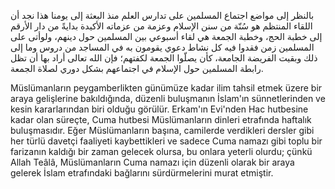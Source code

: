 بالنظر إلى مواضع اجتماع المسلمين على تدارس العلم منذ البعثة إلى يومنا هذا نجد أن اللقاء المنتظم هو سُنّة من سنن الإسلام وعزمة من عزماته الأكيدة بدايةً من دار الأرقم إلى خطبة الحج، وخطبة الجمعة هي لقاء أسبوعي بين المسلمين حول دينهم، ولوأتى على المسلمين زمن فقدوا فيه كل نشاط دعوي يقومون به في المساجد من دروس وما إلى ذلك وبقيت الفريضة الجامعة، كأن يصلّوا الجمعة لكفتهم؛ فإن الله تعالى أراد بها أن تظل رابطة المسلمين حول الإسلام في اجتماعهم بشكل دوري لصلاة الجمعة.

Müslümanların peygamberlikten günümüze kadar ilim tahsil etmek üzere bir araya gelişlerine bakıldığında, düzenli buluşmanın İslam'ın sünnetlerinden ve kesin kararlarından biri olduğu görülür. Erkam'ın Evi'nden Hac hutbesine kadar olan süreçte, Cuma hutbesi Müslümanların dinleri etrafında haftalık buluşmasıdır. Eğer Müslümanların başına, camilerde verdikleri dersler gibi her türlü davetçi faaliyeti kaybettikleri ve sadece Cuma namazı gibi toplu bir farizanın kaldığı bir zaman gelecek olursa, bu onlara yeterli olurdu; çünkü Allah Teâlâ, Müslümanların Cuma namazı için düzenli olarak bir araya gelerek İslam etrafındaki bağlarını sürdürmelerini murat etmiştir.